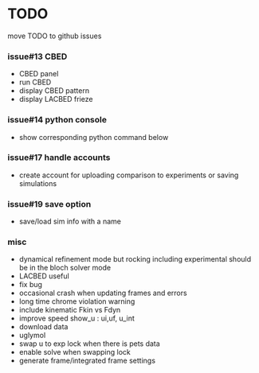 # TODO

move TODO to github issues

### issue#13 CBED
- CBED panel
- run CBED
- display CBED pattern
- display LACBED frieze

### issue#14 python console
- show corresponding python command below

### issue#17 handle accounts
- create account for uploading comparison to experiments or saving simulations

### issue#19 save option
- save/load sim info with a name


### misc
- dynamical refinement mode but rocking including experimental should be in the bloch solver mode
- LACBED useful
- fix bug
- occasional crash when updating frames and errors
- long time chrome violation warning
- include kinematic Fkin vs Fdyn
- improve speed show_u : ui,uf, u_int
- download data
- uglymol
- swap u to exp lock when there is pets data
- enable solve when swapping lock
- generate frame/integrated frame settings
